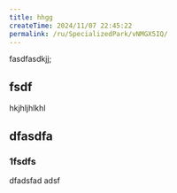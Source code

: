 ```yaml
---
title: hhgg
createTime: 2024/11/07 22:45:22
permalink: /ru/SpecializedPark/vNMGX5IQ/
---
```



fasdfasdkjj;


## fsdf 


hkjhljhlkhl


## dfasdfa 

### 1fsdfs

dfadsfad adsf